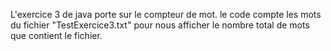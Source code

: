L'exercice 3 de java porte sur le compteur de mot. le code compte les mots du fichier "TestExercice3.txt" pour nous afficher le nombre total de mots que contient le fichier.
